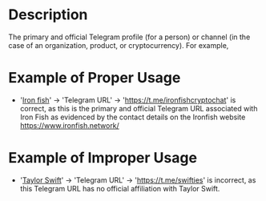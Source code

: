 # Description
The primary and official Telegram profile (for a person) or channel (in the case of an organization, product, or cryptocurrency). For example, 

# Example of Proper Usage
* '[Iron fish](https://golden.com/wiki/Iron_Fish-BWPB8GD)' -> 'Telegram URL' -> 'https://t.me/ironfishcryptochat' is correct, as this is the primary and official Telegram URL associated with Iron Fish as evidenced by the contact details on the Ironfish website https://www.ironfish.network/

# Example of Improper Usage
* '[Taylor Swift](https://golden.com/wiki/Taylor_Swift-VKZ3DY5)' -> 'Telegram URL' -> 'https://t.me/swifties' is incorrect, as this Telegram URL has no official affiliation with Taylor Swift.